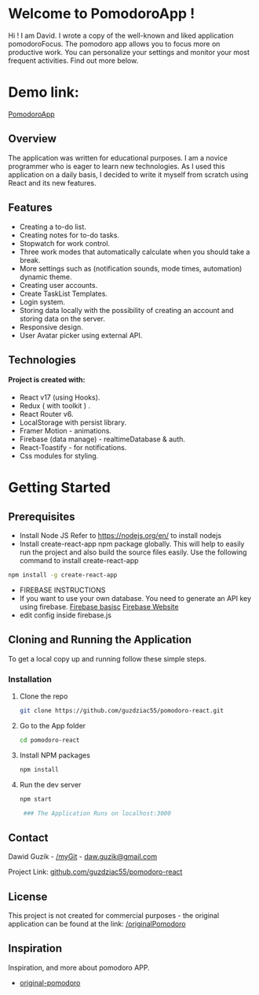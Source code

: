 # Welcome to PomodoroApp !

Hi ! I am David. I wrote a copy of the well-known and liked application pomodoroFocus. The pomodoro app allows you to focus more on productive work. You can personalize your settings and monitor your most frequent activities.
Find out more below.

# Demo link:

[PomodoroApp](https://react-http-b5eef.web.app/)

## Overview

The application was written for educational purposes. I am a novice programmer who is eager to learn new technologies. As I used this application on a daily basis, I decided to write it myself from scratch using React and its new features.

## Features

- Creating a to-do list.
- Creating notes for to-do tasks.
- Stopwatch for work control.
- Three work modes that automatically calculate when you should take a break.
- More settings such as (notification sounds, mode times, automation)
  dynamic theme.
- Creating user accounts.
- Create TaskList Templates.
- Login system.
- Storing data locally with the possibility of creating an account and storing data on the server.
- Responsive design.
- User Avatar picker using external API.

## Technologies

#### Project is created with:

- React v17 (using Hooks).
- Redux ( with toolkit ) .
- React Router v6.
- LocalStorage with persist library.
- Framer Motion - animations.
- Firebase (data manage) - realtimeDatabase & auth.
- React-Toastify - for notifications.
- Css modules for styling.

# Getting Started

## Prerequisites

- Install Node JS
  Refer to https://nodejs.org/en/ to install nodejs
- Install create-react-app npm package globally. This will help to easily run the project and also build the source files easily. Use the following command to install create-react-app

```sh
npm install -g create-react-app
```

- FIREBASE INSTRUCTIONS
- If you want to use your own database. You need to generate an API key using firebase.
  [Firebase basisc](https://www.youtube.com/watch?v=rQvOAnNvcNQ)
  [Firebase Website](https://firebase.google.com/)
- edit config inside firebase.js

## Cloning and Running the Application

To get a local copy up and running follow these simple steps.

### Installation

1. Clone the repo
   ```sh
   git clone https://github.com/guzdziac55/pomodoro-react.git
   ```
2. Go to the App folder
   ```sh
   cd pomodoro-react
   ```
3. Install NPM packages
   ```sh
   npm install
   ```
4. Run the dev server

   ```sh
   npm start
   ```

   ```sh
    ### The Application Runs on localhost:3000
   ```

## Contact

Dawid Guzik - [/myGit](https://github.com/guzdziac55/) - daw.guzik@gmail.com

Project Link: [github.com/guzdziac55/pomodoro-react](https://github.com/guzdziac55/pomodoro-react)

## License

This project is not created for commercial purposes - the original application can be found at the link:
[/originalPomodoro](https://pomofocus.io/)

## Inspiration

Inspiration, and more about pomodoro APP.

- [original-pomodoro](https://pomofocus.io/)
